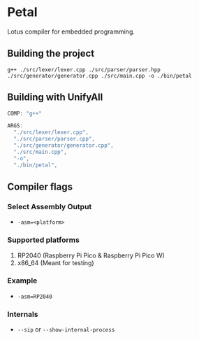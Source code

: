 # Petal

Lotus compiler for embedded programming.

## Building the project

```
g++ ./src/lexer/lexer.cpp ./src/parser/parser.hpp ./src/generator/generator.cpp ./src/main.cpp -o ./bin/petal
```

## Building with UnifyAll

```c++
COMP: "g++"

ARGS:
  "./src/lexer/lexer.cpp",
  "./src/parser/parser.cpp",
  "./src/generator/generator.cpp",
  "./src/main.cpp",
  "-o",
  "./bin/petal",
```

## Compiler flags

### Select Assembly Output

* `-asm=<platform>`

### Supported platforms

1. RP2040 (Raspberry Pi Pico & Raspberry Pi Pico W)
2. x86_64 (Meant for testing)

### Example

* `-asm=RP2040`

### Internals

* `--sip` or `--show-internal-process`
